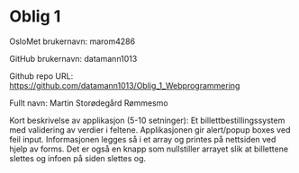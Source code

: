 Oblig 1
=======
OsloMet brukernavn: marom4286

GitHub brukernavn: datamann1013

Github repo URL: https://github.com/datamann1013/Oblig_1_Webprogrammering

Fullt navn: Martin Storødegård Rømmesmo

Kort beskrivelse av applikasjon (5-10 setninger): Et billettbestillingssystem med validering av verdier i feltene. 
Applikasjonen gir alert/popup boxes ved feil input. Informasjonen legges så i et array og printes på nettsiden ved hjelp av forms.
Det er også en knapp som nullstiller arrayet slik at billettene slettes og infoen på siden slettes og.
